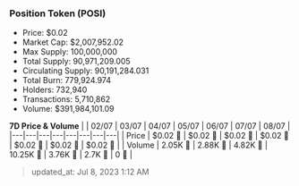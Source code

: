 
  ### Position Token (POSI)
  - Price: $0.02
  - Market Cap: $2,007,952.02
  - Max Supply: 100,000,000
  - Total Supply: 90,971,209.005
  - Circulating Supply: 90,191,284.031
  - Total Burn: 779,924.974
  - Holders: 732,940
  - Transactions: 5,710,862
  - Volume: $391,984,101.09

  **7D Price & Volume**
  | | 02&#x2F;07 | 03&#x2F;07 | 04&#x2F;07 | 05&#x2F;07 | 06&#x2F;07 | 07&#x2F;07 | 08&#x2F;07 |
  |---|---|---|---|---|---|---|---|
  | Price | $0.02 🔻 | $0.02 🔻 | $0.02 🔻 | $0.02 🔻 | $0.02 🚀 | $0.02 🚀 | $0.02 🔻 |
  | Volume | 2.05K 🔻 | 2.88K 🚀 | 4.82K 🚀 | 10.25K 🚀 | 3.76K 🔻 | 2.7K 🔻 | 0 🔻 |

  > updated_at: Jul 8, 2023 1:12 AM
